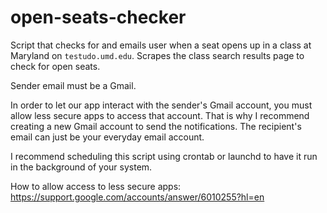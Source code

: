 # open-seats-checker
Script that checks for and emails user when a seat opens up in a class at Maryland on `testudo.umd.edu`. Scrapes the class search results page to check for open seats.

Sender email must be a Gmail.

In order to let our app interact with the sender's Gmail account, you must allow less secure apps to access that account. That is why I recommend creating a new Gmail account to send the notifications. The recipient's email can just be your everyday email account.

I recommend scheduling this script using crontab or launchd to have it run in the background of your system.

How to allow access to less secure apps: https://support.google.com/accounts/answer/6010255?hl=en

